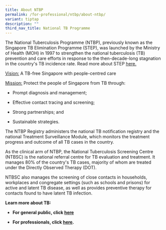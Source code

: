 ```yaml
---
title: About NTBP
permalink: /for-professional/ntbp/about-ntbp/
variant: tiptap
description: ""
third_nav_title: National TB Programme
---
```

<p>The National Tuberculosis Programme (NTBP), previously known as the Singapore
TB Elimination Programme (STEP), was launched by the Ministry of Health
(MOH) in 1997 to strengthen the national tuberculosis (TB) prevention and
care efforts in response to the then-decade-long stagnation in the country's
TB incidence rate. Read more about STEP <a href="https://pmc.ncbi.nlm.nih.gov/articles/PMC2572427/pdf/12764518.pdf" rel="noopener noreferrer nofollow" target="_blank">here.</a>
</p>
<p><u>Vision:</u> A TB-free Singapore with people-centred care</p>
<p><u>Mission:</u> Protect the people of Singapore from TB through:</p>
<ul data-tight="true" class="tight">
<li>
<p>Prompt diagnosis and management;</p>
</li>
<li>
<p>Effective contact tracing and screening;</p>
</li>
<li>
<p>Strong partnerships; and</p>
</li>
<li>
<p>Sustainable strategies.</p>
</li>
</ul>
<p>The NTBP Registry administers the national TB notification registry and
the national Treatment Surveillance Module, which monitors the treatment
progress and outcome of all TB cases in the country.</p>
<p>As the clinical arm of NTBP, the National Tuberculosis Screening Centre
(NTBSC) is the national referral centre for TB evaluation and treatment.
It manages 80% of the country's TB cases, majority of whom are treated
under the Directly Observed Therapy (DOT).</p>
<p>NTBSC also manages the screening of close contacts in households, workplaces
and congregate settings (such as schools and prisons) for active and latent
TB disease, as well as provides preventive therapy for contacts found to
have latent TB infection.</p>
<p><strong>Learn more about TB:</strong>
</p>
<ul data-tight="true" class="tight">
<li>
<p><strong>For general public, click <a href="/for-public/diseases/t-to-z/tuberculosis/" rel="noopener noreferrer nofollow" target="_blank">here</a></strong>
</p>
</li>
<li>
<p><strong>For professionals, click <a href="/for-professionals/diseases/t-to-z/tuberculosis/" rel="noopener noreferrer nofollow" target="_blank">here</a>.</strong>
</p>
</li>
</ul>
<p></p>